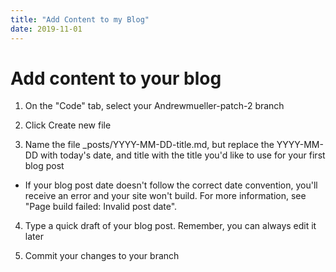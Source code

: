 ```yaml
---
title: "Add Content to my Blog"
date: 2019-11-01
---
```


# Add  content to your blog

1. On the "Code" tab, select your Andrewmueller-patch-2 branch

2. Click Create new file

3. Name the file _posts/YYYY-MM-DD-title.md, but replace the YYYY-MM-DD with today's date, and title with the title you'd like to use for your first blog post

- If your blog post date doesn't follow the correct date convention, you'll receive an error and your site won't build. For more information, see "Page build failed: Invalid post date".

4. Type a quick draft of your blog post. Remember, you can always edit it later

5. Commit your changes to your branch
